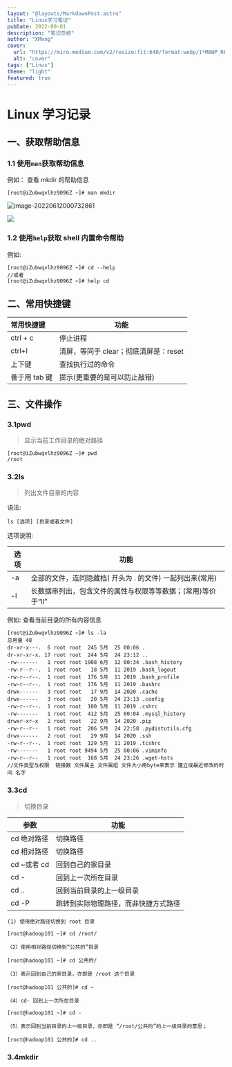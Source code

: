 ```yaml
---
layout: "@layouts/MarkdownPost.astro"
title: "Linux学习笔记"
pubDate: 2022-09-01
description: "笔记总结"
author: "XMeng"
cover:
  url: "https://miro.medium.com/v2/resize:fit:640/format:webp/1*M8WP_RFKNaqRLSujd9Ik3w.png"
  alt: "cover"
tags: ["Linux"]
theme: "light"
featured: true
---
```


# Linux 学习记录

## 一、获取帮助信息

### 1.1 使用`man`获取帮助信息

例如： 查看 mkdir 的帮助信息

```
[root@iZubwqvlhz9096Z ~]# man mkdir
```

![image-20220612000732861](https://cugdemo.oss-cn-hangzhou.aliyuncs.com/image-20220612000732861.png)

![](https://cugdemo.oss-cn-hangzhou.aliyuncs.com/202206120006022.png)

### 1.2 使用`help`获取 shell 内置命令帮助

例如:

```
[root@iZubwqvlhz9096Z ~]# cd --help
//或者
[root@iZubwqvlhz9096Z ~]# help cd
```

## 二、常用快捷键

| 常用快捷键    | 功能                                  |
| :------------ | ------------------------------------- |
| ctrl + c      | 停止进程                              |
| ctrl+l        | 清屏，等同于 clear；彻底清屏是：reset |
| 上下键        | 查找执行过的命令                      |
| 善于用 tab 键 | 提示(更重要的是可以防止敲错)          |

## 三、文件操作

### 3.1pwd

> 显示当前工作目录的绝对路径

```
[root@iZubwqvlhz9096Z ~]# pwd
/root
```

### 3.2ls

> 列出文件目录的内容

语法:

```
ls [选项] [目录或者文件]
```

选项说明:

| 选项 | 功能                                                         |
| ---- | ------------------------------------------------------------ |
| -a   | 全部的文件，连同隐藏档( 开头为 . 的文件) 一起列出来(常用)    |
| -l   | 长数据串列出，包含文件的属性与权限等等数据；(常用)等价于“ll” |

例如: 查看当前目录的所有内容信息

```
[root@iZubwqvlhz9096Z ~]# ls -la
总用量 48
dr-xr-x---.  6 root root  245 5月  25 00:06 .
dr-xr-xr-x. 17 root root  244 5月  24 23:12 ..
-rw-------   1 root root 1908 6月  12 00:34 .bash_history
-rw-r--r--.  1 root root   18 5月  11 2019 .bash_logout
-rw-r--r--.  1 root root  176 5月  11 2019 .bash_profile
-rw-r--r--.  1 root root  176 5月  11 2019 .bashrc
drwx------   3 root root   17 9月  14 2020 .cache
drwx------   3 root root   20 5月  24 23:13 .config
-rw-r--r--.  1 root root  100 5月  11 2019 .cshrc
-rw-------   1 root root  412 5月  25 00:04 .mysql_history
drwxr-xr-x   2 root root   22 9月  14 2020 .pip
-rw-r--r--   1 root root  206 5月  24 22:58 .pydistutils.cfg
drwx------   2 root root   29 9月  14 2020 .ssh
-rw-r--r--.  1 root root  129 5月  11 2019 .tcshrc
-rw-------   1 root root 9494 5月  25 00:06 .viminfo
-rw-r--r--   1 root root  168 5月  24 23:26 .wget-hsts
//文件类型与权限  链接数 文件属主 文件属组 文件大小用byte来表示 建立或最近修改的时间 名字
```

### 3.3cd

> 切换目录

| 参数        | 功能                                 |
| ----------- | ------------------------------------ |
| cd 绝对路径 | 切换路径                             |
| cd 相对路径 | 切换路径                             |
| cd ~或者 cd | 回到自己的家目录                     |
| cd -        | 回到上一次所在目录                   |
| cd ..       | 回到当前目录的上一级目录             |
| cd -P       | 跳转到实际物理路径，而非快捷方式路径 |

```
(1) 使用绝对路径切换到 root 目录

[root@hadoop101 ~]# cd /root/

（2）使用相对路径切换到“公共的”目录

[root@hadoop101 ~]# cd 公共的/

（3）表示回到自己的家目录，亦即是 /root 这个目录

[root@hadoop101 公共的]# cd ~

（4）cd- 回到上一次所在目录

[root@hadoop101 ~]# cd -

（5）表示回到当前目录的上一级目录，亦即是 “/root/公共的”的上一级目录的意思；

[root@hadoop101 公共的]# cd ..
```

### 3.4mkdir
